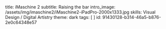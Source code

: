 title: iMaschine 2
subtitle: Raising the bar
intro_image: /assets/img/imaschine2/iMaschine2-iPadPro-2000x1333.jpg
skills: Visual Design / Digital Artistry
theme: dark
tags: [ ]
id: 91430128-b314-46a5-b876-2e0c64348e57
